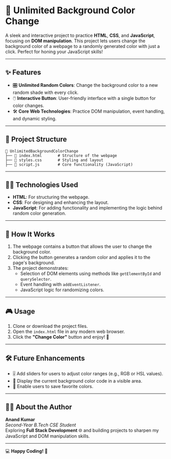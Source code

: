 # 🎨 Unlimited Background Color Change  

A sleek and interactive project to practice **HTML**, **CSS**, and **JavaScript**, focusing on **DOM manipulation**. This project lets users change the background color of a webpage to a randomly generated color with just a click. Perfect for honing your JavaScript skills!  

---

## ✨ Features  

- 🎛️ **Unlimited Random Colors**: Change the background color to a new random shade with every click.  
- 🖱️ **Interactive Button**: User-friendly interface with a single button for color changes.  
- 🛠️ **Core Web Technologies**: Practice DOM manipulation, event handling, and dynamic styling.

---

## 📂 Project Structure  

```
📂 UnlimitedBackgroundColorChange  
├── 📄 index.html       # Structure of the webpage  
├── 📄 styles.css       # Styling and layout  
├── 📄 script.js        # Core functionality (JavaScript)  
```

---

## 🧑‍💻 Technologies Used  

- **HTML**: For structuring the webpage.  
- **CSS**: For designing and enhancing the layout.  
- **JavaScript**: For adding functionality and implementing the logic behind random color generation.

---

## 🚀 How It Works  

1. The webpage contains a button that allows the user to change the background color.  
2. Clicking the button generates a random color and applies it to the page's background.  
3. The project demonstrates:
   - Selection of DOM elements using methods like `getElementById` and `querySelector`.  
   - Event handling with `addEventListener`.  
   - JavaScript logic for randomizing colors.  

---

## 🎮 Usage  

1. Clone or download the project files.  
2. Open the `index.html` file in any modern web browser.  
3. Click the **"Change Color"** button and enjoy! 🎉  

---

## 🛠️ Future Enhancements  

- 🎚️ Add sliders for users to adjust color ranges (e.g., RGB or HSL values).  
- 📝 Display the current background color code in a visible area.  
- 🎨 Enable users to save favorite colors.  

---

## 👨‍💻 About the Author  

**Anand Kumar**  
_Second-Year B.Tech CSE Student_  
Exploring **Full Stack Development** 🌐 and building projects to sharpen my JavaScript and DOM manipulation skills.  

---

💻 **Happy Coding!** 🚀  
